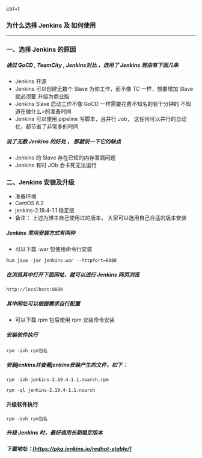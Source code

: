ctrl+t
### 为什么选择 Jenkins 及 如何使用
---
### 一、选择 Jenkins 的原因
##### 通过 GoCD , TeamCity , Jenkins对比 ，选用了 Jenkins 理由有下面几条
* Jenkins 开源
* Jenkins 可以创建无数个 Slave 为你工作，而不像 TC 一样，想要增加 Slave 就必须要
升级为商业版
* Jenkins Slave 启动工作不像 GoCD 一样需要花费不知名的若干分钟的 不知道在做什么>的准备时间
* Jenkins 可以使用 pipeline 写脚本，且并行 Job， 这任何可以并行的自动化，都节省了非常多的时间

##### 说了无数 Jenkins 的好处 ， 那就说一下它的缺点
* Jenkins 的 Slave 存在已知的内存泄漏问题
* Jenkins 有时 JOb 会卡死无法运行

### 二、Jenkins 安装及升级

* 准备环境
* CentOS 6.2
* jenkins-2.19.4-1.1 稳定版
* 备注： 上述为博主自己使用过的版本， 大家可以选用自己合适的版本安装

##### Jenkins 常用安装方式有两种
* 可以下载 .war 包使用命令行安装

`Run java -jar jenkins.war --httpPort=8080`
##### 在浏览其中打开下面网址，就可以进行 Jenkins 网页浏览
`http://localhost:8080`
##### 其中网址可以根据需求自行配置

* 可以下载 rpm 包后使用 rpm 安装命令安装

##### 安装软件执行
`rpm -ivh rpm包名`

##### 安装jenkins并查看jenkins安装产生的文件，如下：
`rpm -ivh jenkins-2.19.4-1.1.noarch.rpm`

`rpm -ql jenkins-2.19.4-1.1.noarch`

#### 升级软件执行
`rpm -Uvh rpm包名`

##### 升级 Jenkins 时，最好选用长期稳定版本
##### 下载地址：[https://pkg.jenkins.io/redhat-stable/]
